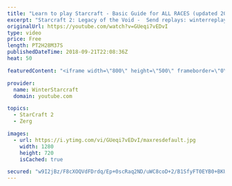 ```yaml
---
title: "Learn to play Starcraft - Basic Guide for ALL RACES (updated 2017) #2"
excerpt: "Starcraft 2: Legacy of the Void -  Send replays: winterreplays@gmail.com ( -- Watch live at https://www.twitch.tv/wintergaming"
originalUrl: https://youtube.com/watch?v=GUeqi7vEDvI
type: video
price: Free
length: PT2H28M37S
publishedDateTime: 2018-09-21T22:08:36Z
heat: 50

featuredContent: "<iframe width=\"800\" height=\"500\" frameborder=\"0\" src=\"https://www.youtube.com/embed/GUeqi7vEDvI\" allow=\"accelerometer; autoplay; encrypted-media; gyroscope; picture-in-picture\" allowfullscreen></iframe>"

provider:
  name: WinterStarcraft
  domain: youtube.com

topics:
  - StarCraft 2
  - Zerg

images:
  - url: https://i.ytimg.com/vi/GUeqi7vEDvI/maxresdefault.jpg
    width: 1280
    height: 720
    isCached: true

secured: "w9I2jBz/F8cXOQVdFDrdq/Ep+0scRaq2ND/uWC8coD+2/B1SfyFT0EYB0+BKUBVoQfAQ5yvQRG3LUa9fElSZnw9YG88Ag/Qai2kzHM8kcAmRRpBkQYRFrKHuFGpePfNPm+OxP8tYvRRdiVifP54ywN9VlFRyIgi+SUH+fsHnpFT//Yqe6E9tSGeSV3RM5jM//ObrIWee0isqpVwAR8K2e6+g4Rn+Ib5WyJdLtPqRXZFtpHhw9UFhnRjG8qvfQicUOOekOgCAbtCaRXY4c1w0gjQof+RBVMxqldwGyWe0fLsElxs3NafYMyg9KeBJDZg+L/BQz8tVWsTjt8jzagve5Ag/lHVgKJEEDSdQ8WcPnFJ4ayCwKPCppSm62aE/4MDY8OMssO30xwJAlMNdETR4BYjOXfE5lp13svPlv2blA2g=;mMQcsHNmvj6nirZRV2Itsw=="
---
```


